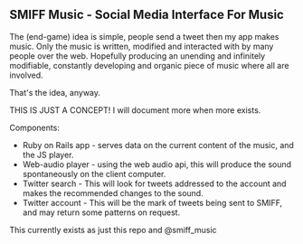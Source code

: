 SMIFF Music - Social Media Interface For Music
----------------------------------------------

The (end-game) idea is simple, people send a tweet then my app makes music. Only the music is written, modified and interacted with by many people over the web. Hopefully producing an unending and infinitely modifiable, constantly developing and organic piece of music where all are involved.

That's the idea, anyway.

THIS IS JUST A CONCEPT! I will document more when more exists.


Components:

* Ruby on Rails app - serves data on the current content of the music, and the JS player. 
* Web-audio player - using the web audio api, this will produce the sound spontaneously on the client computer.
* Twitter search - This will look for tweets addressed to the account and makes the recommended changes to the sound. 
* Twitter account - This will be the mark of tweets being sent to SMIFF, and may return some patterns on request.


This currently exists as just this repo and @smiff\_music

